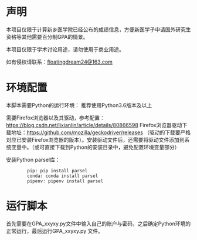 # 声明
本项目仅限于计算新乡医学院已经公布的成绩信息，方便新医学子申请国外研究生资格等其他需要百分制GPA的情景。

本项目仅限于学术讨论用途，请勿使用于商业用途。

如有侵权请联系：floatingdream24@163.com

# 环境配置
本脚本需要Python的运行环境： 推荐使用Python3.6版本及以上


需要Firefox浏览器以及其驱动，参考配置：https://blog.csdn.net/lixianlin/article/details/80866598
Firefox浏览器驱动下载地址：https://github.com/mozilla/geckodriver/releases （驱动的下载要严格对应已安装Firefox浏览器的版本）。安装驱动文件后，还需要将驱动文件添加到系统变量中。（或可直接下载到Python的安装目录中，避免配置环境变量部分）

安装Python parsel库： 


            pip: pip install parsel
            conda: conda install parsel
            pipenv: pipenv install parsel 
# 运行脚本
首先需要在GPA_xxyxy.py文件中输入自己的账户与密码，之后确定Python环境的正常运行，最后运行GPA_xxyxy.py 文件。
